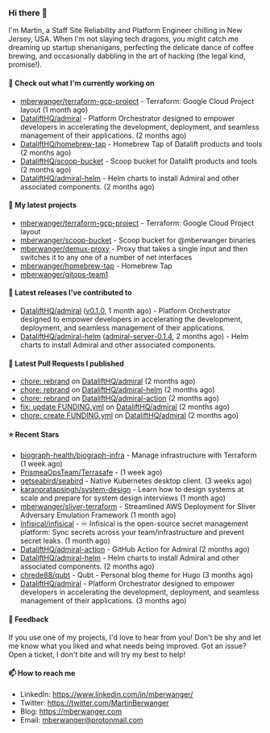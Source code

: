 ### Hi there 👋

I'm Martin, a Staff Site Reliability and Platform Engineer chilling in New Jersey, USA. When I'm not slaying tech dragons, you might catch me dreaming up startup shenanigans, perfecting the delicate dance of coffee brewing, and occasionally dabbling in the art of hacking (the legal kind, promise!). 

#### 👷 Check out what I'm currently working on

- [mberwanger/terraform-gcp-project](https://github.com/mberwanger/terraform-gcp-project) - Terraform: Google Cloud Project layout (1 month ago)
- [DataliftHQ/admiral](https://github.com/DataliftHQ/admiral) - Platform Orchestrator designed to empower developers in accelerating the development, deployment, and seamless management of their applications. (2 months ago)
- [DataliftHQ/homebrew-tap](https://github.com/DataliftHQ/homebrew-tap) - Homebrew Tap of Datalift products and tools (2 months ago)
- [DataliftHQ/scoop-bucket](https://github.com/DataliftHQ/scoop-bucket) - Scoop bucket for Datalift products and tools (2 months ago)
- [DataliftHQ/admiral-helm](https://github.com/DataliftHQ/admiral-helm) - Helm charts to install Admiral and other associated components. (2 months ago)

#### 🌱 My latest projects

- [mberwanger/terraform-gcp-project](https://github.com/mberwanger/terraform-gcp-project) - Terraform: Google Cloud Project layout
- [mberwanger/scoop-bucket](https://github.com/mberwanger/scoop-bucket) - Scoop bucket for @mberwanger binaries
- [mberwanger/demux-proxy](https://github.com/mberwanger/demux-proxy) - Proxy that takes a single input and then switches it to any one of a number of net interfaces
- [mberwanger/homebrew-tap](https://github.com/mberwanger/homebrew-tap) - Homebrew Tap
- [mberwanger/gitops-team1](https://github.com/mberwanger/gitops-team1)

#### 🔭 Latest releases I've contributed to

- [DataliftHQ/admiral](https://github.com/DataliftHQ/admiral) ([v0.1.0](https://github.com/DataliftHQ/admiral/releases/tag/v0.1.0), 1 month ago) - Platform Orchestrator designed to empower developers in accelerating the development, deployment, and seamless management of their applications.
- [DataliftHQ/admiral-helm](https://github.com/DataliftHQ/admiral-helm) ([admiral-server-0.1.4](https://github.com/DataliftHQ/admiral-helm/releases/tag/admiral-server-0.1.4), 2 months ago) - Helm charts to install Admiral and other associated components.

#### 🔨 Latest Pull Requests I published

- [chore: rebrand](https://github.com/DataliftHQ/admiral/pull/22) on [DataliftHQ/admiral](https://github.com/DataliftHQ/admiral) (2 months ago)
- [chore: rebrand](https://github.com/DataliftHQ/admiral-helm/pull/18) on [DataliftHQ/admiral-helm](https://github.com/DataliftHQ/admiral-helm) (2 months ago)
- [chore: rebrand](https://github.com/DataliftHQ/admiral-action/pull/5) on [DataliftHQ/admiral-action](https://github.com/DataliftHQ/admiral-action) (2 months ago)
- [fix: update FUNDING.yml](https://github.com/DataliftHQ/admiral/pull/21) on [DataliftHQ/admiral](https://github.com/DataliftHQ/admiral) (2 months ago)
- [chore: create FUNDING.yml](https://github.com/DataliftHQ/admiral/pull/20) on [DataliftHQ/admiral](https://github.com/DataliftHQ/admiral) (2 months ago)

#### ⭐ Recent Stars

- [biograph-health/biograph-infra](https://github.com/biograph-health/biograph-infra) - Manage infrastructure with Terraform (1 week ago)
- [PrismeaOpsTeam/Terrasafe](https://github.com/PrismeaOpsTeam/Terrasafe) -  (1 week ago)
- [getseabird/seabird](https://github.com/getseabird/seabird) - Native Kubernetes desktop client. (3 weeks ago)
- [karanpratapsingh/system-design](https://github.com/karanpratapsingh/system-design) - Learn how to design systems at scale and prepare for system design interviews (1 month ago)
- [mberwanger/sliver-terraform](https://github.com/mberwanger/sliver-terraform) - Streamlined AWS Deployment for Sliver Adversary Emulation Framework (1 month ago)
- [Infisical/infisical](https://github.com/Infisical/infisical) - ♾ Infisical is the open-source secret management platform: Sync secrets across your team/infrastructure and prevent secret leaks. (1 month ago)
- [DataliftHQ/admiral-action](https://github.com/DataliftHQ/admiral-action) - GitHub Action for Admiral (2 months ago)
- [DataliftHQ/admiral-helm](https://github.com/DataliftHQ/admiral-helm) - Helm charts to install Admiral and other associated components. (2 months ago)
- [chrede88/qubt](https://github.com/chrede88/qubt) - Qubt - Personal blog theme for Hugo (3 months ago)
- [DataliftHQ/admiral](https://github.com/DataliftHQ/admiral) - Platform Orchestrator designed to empower developers in accelerating the development, deployment, and seamless management of their applications. (3 months ago)

#### 💬 Feedback

If you use one of my projects, I'd love to hear from you! Don't be shy and let me know what you liked and what needs being improved. Got an issue? Open a ticket, I don't bite and will try my best to help!

#### 📫 How to reach me

- LinkedIn: https://www.linkedin.com/in/mberwanger/
- Twitter: https://twitter.com/MartinBerwanger
- Blog: https://mberwanger.com
- Email: mberwanger@protonmail.com
